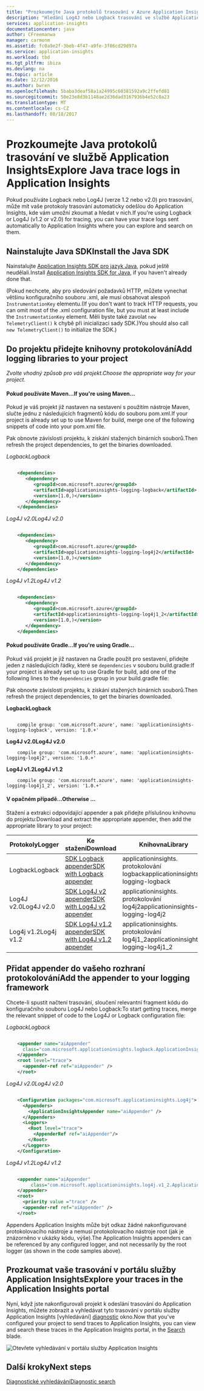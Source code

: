 ```yaml
---
title: "Prozkoumejte Java protokolů trasování v Azure Application Insights | Microsoft Docs"
description: "Hledání Log4J nebo Logback trasování ve službě Application Insights"
services: application-insights
documentationcenter: java
author: CFreemanwa
manager: carmonm
ms.assetid: fc0a9e2f-3beb-4f47-a9fe-3f86cd29d97a
ms.service: application-insights
ms.workload: tbd
ms.tgt_pltfrm: ibiza
ms.devlang: na
ms.topic: article
ms.date: 12/12/2016
ms.author: bwren
ms.openlocfilehash: 5baba3deaf58a1a24995c60381592a9c2ffefd81
ms.sourcegitcommit: 50e23e8d3b1148ae2d36dad3167936b4e52c8a23
ms.translationtype: MT
ms.contentlocale: cs-CZ
ms.lasthandoff: 08/18/2017
---
```

# <a name="explore-java-trace-logs-in-application-insights"></a><span data-ttu-id="6bb56-103">Prozkoumejte Java protokolů trasování ve službě Application Insights</span><span class="sxs-lookup"><span data-stu-id="6bb56-103">Explore Java trace logs in Application Insights</span></span>
<span data-ttu-id="6bb56-104">Pokud používáte Logback nebo Log4J (verze 1.2 nebo v2.0) pro trasování, může mít vaše protokoly trasování automaticky odešlou do Application Insights, kde vám umožní zkoumat a hledat v nich.</span><span class="sxs-lookup"><span data-stu-id="6bb56-104">If you're using Logback or Log4J (v1.2 or v2.0) for tracing, you can have your trace logs sent automatically to Application Insights where you can explore and search on them.</span></span>

## <a name="install-the-java-sdk"></a><span data-ttu-id="6bb56-105">Nainstalujte Java SDK</span><span class="sxs-lookup"><span data-stu-id="6bb56-105">Install the Java SDK</span></span>

<span data-ttu-id="6bb56-106">Nainstalujte [Application Insights SDK pro jazyk Java][java], pokud ještě neudělali.</span><span class="sxs-lookup"><span data-stu-id="6bb56-106">Install [Application Insights SDK for Java][java], if you haven't already done that.</span></span>

<span data-ttu-id="6bb56-107">(Pokud nechcete, aby pro sledování požadavků HTTP, můžete vynechat většinu konfiguračního souboru .xml, ale musí obsahovat alespoň `InstrumentationKey` elementu.</span><span class="sxs-lookup"><span data-stu-id="6bb56-107">(If you don't want to track HTTP requests, you can omit most of the .xml configuration file, but you must at least include the `InstrumentationKey` element.</span></span> <span data-ttu-id="6bb56-108">Měli byste také zavolat `new TelemetryClient()` k chybě při inicializaci sady SDK.)</span><span class="sxs-lookup"><span data-stu-id="6bb56-108">You should also call `new TelemetryClient()` to initialize the SDK.)</span></span>


## <a name="add-logging-libraries-to-your-project"></a><span data-ttu-id="6bb56-109">Do projektu přidejte knihovny protokolování</span><span class="sxs-lookup"><span data-stu-id="6bb56-109">Add logging libraries to your project</span></span>
<span data-ttu-id="6bb56-110">*Zvolte vhodný způsob pro váš projekt.*</span><span class="sxs-lookup"><span data-stu-id="6bb56-110">*Choose the appropriate way for your project.*</span></span>

#### <a name="if-youre-using-maven"></a><span data-ttu-id="6bb56-111">Pokud používáte Maven...</span><span class="sxs-lookup"><span data-stu-id="6bb56-111">If you're using Maven...</span></span>
<span data-ttu-id="6bb56-112">Pokud je váš projekt již nastaven na sestavení s použitím nástroje Maven, slučte jednu z následujících fragmentů kódu do souboru pom.xml.</span><span class="sxs-lookup"><span data-stu-id="6bb56-112">If your project is already set up to use Maven for build, merge one of the following snippets of code into your pom.xml file.</span></span>

<span data-ttu-id="6bb56-113">Pak obnovte závislosti projektu, k získání stažených binárních souborů.</span><span class="sxs-lookup"><span data-stu-id="6bb56-113">Then refresh the project dependencies, to get the binaries downloaded.</span></span>

<span data-ttu-id="6bb56-114">*Logback*</span><span class="sxs-lookup"><span data-stu-id="6bb56-114">*Logback*</span></span>

```XML

    <dependencies>
       <dependency>
          <groupId>com.microsoft.azure</groupId>
          <artifactId>applicationinsights-logging-logback</artifactId>
          <version>[1.0,)</version>
       </dependency>
    </dependencies>
```

<span data-ttu-id="6bb56-115">*Log4J v2.0*</span><span class="sxs-lookup"><span data-stu-id="6bb56-115">*Log4J v2.0*</span></span>

```XML

    <dependencies>
       <dependency>
          <groupId>com.microsoft.azure</groupId>
          <artifactId>applicationinsights-logging-log4j2</artifactId>
          <version>[1.0,)</version>
       </dependency>
    </dependencies>
```

<span data-ttu-id="6bb56-116">*Log4J v1.2*</span><span class="sxs-lookup"><span data-stu-id="6bb56-116">*Log4J v1.2*</span></span>

```XML

    <dependencies>
       <dependency>
          <groupId>com.microsoft.azure</groupId>
          <artifactId>applicationinsights-logging-log4j1_2</artifactId>
          <version>[1.0,)</version>
       </dependency>
    </dependencies>
```

#### <a name="if-youre-using-gradle"></a><span data-ttu-id="6bb56-117">Pokud používáte Gradle...</span><span class="sxs-lookup"><span data-stu-id="6bb56-117">If you're using Gradle...</span></span>
<span data-ttu-id="6bb56-118">Pokud váš projekt je již nastaven na Gradle použít pro sestavení, přidejte jeden z následujících řádky, které se `dependencies` v souboru build.gradle:</span><span class="sxs-lookup"><span data-stu-id="6bb56-118">If your project is already set up to use Gradle for build, add one of the following lines to the `dependencies` group in your build.gradle file:</span></span>

<span data-ttu-id="6bb56-119">Pak obnovte závislosti projektu, k získání stažených binárních souborů.</span><span class="sxs-lookup"><span data-stu-id="6bb56-119">Then refresh the project dependencies, to get the binaries downloaded.</span></span>

<span data-ttu-id="6bb56-120">**Logback**</span><span class="sxs-lookup"><span data-stu-id="6bb56-120">**Logback**</span></span>

```

    compile group: 'com.microsoft.azure', name: 'applicationinsights-logging-logback', version: '1.0.+'
```

<span data-ttu-id="6bb56-121">**Log4J v2.0**</span><span class="sxs-lookup"><span data-stu-id="6bb56-121">**Log4J v2.0**</span></span>

```
    compile group: 'com.microsoft.azure', name: 'applicationinsights-logging-log4j2', version: '1.0.+'
```

<span data-ttu-id="6bb56-122">**Log4J v1.2**</span><span class="sxs-lookup"><span data-stu-id="6bb56-122">**Log4J v1.2**</span></span>

```
    compile group: 'com.microsoft.azure', name: 'applicationinsights-logging-log4j1_2', version: '1.0.+'
```

#### <a name="otherwise-"></a><span data-ttu-id="6bb56-123">V opačném případě...</span><span class="sxs-lookup"><span data-stu-id="6bb56-123">Otherwise ...</span></span>
<span data-ttu-id="6bb56-124">Stažení a extrakci odpovídající appender a pak přidejte příslušnou knihovnu do projektu:</span><span class="sxs-lookup"><span data-stu-id="6bb56-124">Download and extract the appropriate appender, then add the appropriate library to your project:</span></span>

| <span data-ttu-id="6bb56-125">Protokoly</span><span class="sxs-lookup"><span data-stu-id="6bb56-125">Logger</span></span> | <span data-ttu-id="6bb56-126">Ke stažení</span><span class="sxs-lookup"><span data-stu-id="6bb56-126">Download</span></span> | <span data-ttu-id="6bb56-127">Knihovna</span><span class="sxs-lookup"><span data-stu-id="6bb56-127">Library</span></span> |
| --- | --- | --- |
| <span data-ttu-id="6bb56-128">Logback</span><span class="sxs-lookup"><span data-stu-id="6bb56-128">Logback</span></span> |[<span data-ttu-id="6bb56-129">SDK Logback appender</span><span class="sxs-lookup"><span data-stu-id="6bb56-129">SDK with Logback appender</span></span>](https://aka.ms/xt62a4) |<span data-ttu-id="6bb56-130">applicationinsights. protokolování logback</span><span class="sxs-lookup"><span data-stu-id="6bb56-130">applicationinsights-logging-logback</span></span> |
| <span data-ttu-id="6bb56-131">Log4J v2.0</span><span class="sxs-lookup"><span data-stu-id="6bb56-131">Log4J v2.0</span></span> |[<span data-ttu-id="6bb56-132">SDK Log4J v2 appender</span><span class="sxs-lookup"><span data-stu-id="6bb56-132">SDK with Log4J v2 appender</span></span>](https://aka.ms/qypznq) |<span data-ttu-id="6bb56-133">applicationinsights. protokolování log4j2</span><span class="sxs-lookup"><span data-stu-id="6bb56-133">applicationinsights-logging-log4j2</span></span> |
| <span data-ttu-id="6bb56-134">Log4j v1.2</span><span class="sxs-lookup"><span data-stu-id="6bb56-134">Log4j v1.2</span></span> |[<span data-ttu-id="6bb56-135">SDK Log4J v1.2 appender</span><span class="sxs-lookup"><span data-stu-id="6bb56-135">SDK with Log4J v1.2 appender</span></span>](https://aka.ms/ky9cbo) |<span data-ttu-id="6bb56-136">applicationinsights. protokolování log4j1_2</span><span class="sxs-lookup"><span data-stu-id="6bb56-136">applicationinsights-logging-log4j1_2</span></span> |

## <a name="add-the-appender-to-your-logging-framework"></a><span data-ttu-id="6bb56-137">Přidat appender do vašeho rozhraní protokolování</span><span class="sxs-lookup"><span data-stu-id="6bb56-137">Add the appender to your logging framework</span></span>
<span data-ttu-id="6bb56-138">Chcete-li spustit načtení trasování, sloučení relevantní fragment kódu do konfiguračního souboru Log4J nebo Logback:</span><span class="sxs-lookup"><span data-stu-id="6bb56-138">To start getting traces, merge the relevant snippet of code to the Log4J or Logback configuration file:</span></span> 

<span data-ttu-id="6bb56-139">*Logback*</span><span class="sxs-lookup"><span data-stu-id="6bb56-139">*Logback*</span></span>

```XML

    <appender name="aiAppender" 
      class="com.microsoft.applicationinsights.logback.ApplicationInsightsAppender">
    </appender>
    <root level="trace">
      <appender-ref ref="aiAppender" />
    </root>
```

<span data-ttu-id="6bb56-140">*Log4J v2.0*</span><span class="sxs-lookup"><span data-stu-id="6bb56-140">*Log4J v2.0*</span></span>

```XML

    <Configuration packages="com.microsoft.applicationinsights.Log4j">
      <Appenders>
        <ApplicationInsightsAppender name="aiAppender" />
      </Appenders>
      <Loggers>
        <Root level="trace">
          <AppenderRef ref="aiAppender"/>
        </Root>
      </Loggers>
    </Configuration>
```

<span data-ttu-id="6bb56-141">*Log4J v1.2*</span><span class="sxs-lookup"><span data-stu-id="6bb56-141">*Log4J v1.2*</span></span>

```XML

    <appender name="aiAppender" 
         class="com.microsoft.applicationinsights.log4j.v1_2.ApplicationInsightsAppender">
    </appender>
    <root>
      <priority value ="trace" />
      <appender-ref ref="aiAppender" />
    </root>
```

<span data-ttu-id="6bb56-142">Appenders Application Insights může být odkaz žádné nakonfigurované protokolovacího nástroje a nemusí protokolovacího nástroje root (jak je znázorněno v ukázky kódu, výše).</span><span class="sxs-lookup"><span data-stu-id="6bb56-142">The Application Insights appenders can be referenced by any configured logger, and not necessarily by the root logger (as shown in the code samples above).</span></span>

## <a name="explore-your-traces-in-the-application-insights-portal"></a><span data-ttu-id="6bb56-143">Prozkoumat vaše trasování v portálu služby Application Insights</span><span class="sxs-lookup"><span data-stu-id="6bb56-143">Explore your traces in the Application Insights portal</span></span>
<span data-ttu-id="6bb56-144">Nyní, když jste nakonfigurovali projekt k odeslání trasování do Application Insights, můžete zobrazit a vyhledávat tyto trasování v portálu služby Application Insights [vyhledávání] [ diagnostic] okno.</span><span class="sxs-lookup"><span data-stu-id="6bb56-144">Now that you've configured your project to send traces to Application Insights, you can view and search these traces in the Application Insights portal, in the [Search][diagnostic] blade.</span></span>

![Otevřete vyhledávání v portálu služby Application Insights](./media/app-insights-java-trace-logs/10-diagnostics.png)

## <a name="next-steps"></a><span data-ttu-id="6bb56-146">Další kroky</span><span class="sxs-lookup"><span data-stu-id="6bb56-146">Next steps</span></span>
<span data-ttu-id="6bb56-147">[Diagnostické vyhledávání][diagnostic]</span><span class="sxs-lookup"><span data-stu-id="6bb56-147">[Diagnostic search][diagnostic]</span></span>

<!--Link references-->

[diagnostic]: app-insights-diagnostic-search.md
[java]: app-insights-java-get-started.md


